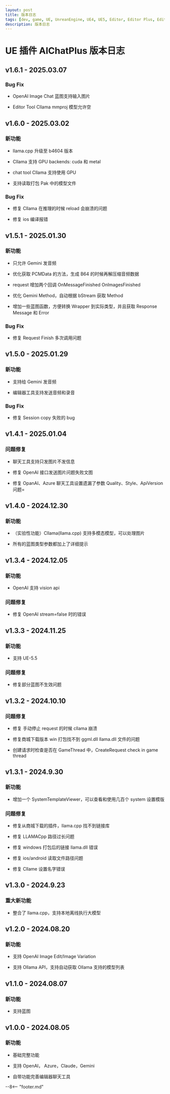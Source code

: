 ```yaml
---
layout: post
title: 版本日志
tags: [dev, game, UE, UnreanEngine, UE4, UE5, Editor, Editor Plus, Editor Plugin, AI Chat, Chatbot, Image Generation, OpenAI, Azure, Claude, Gemini, Ollama]
description: 版本日志
---
```

<meta property="og:title" content="UE 插件 AIChatPlus 版本日志" />

# UE 插件 AIChatPlus 版本日志

## v1.6.1 - 2025.03.07

### Bug Fix

* OpenAI Image Chat 蓝图支持输入图片

* Editor Tool Cllama mmproj 模型允许空

## v1.6.0 - 2025.03.02

### 新功能

* llama.cpp 升级至 b4604 版本

* Cllama 支持 GPU backends: cuda 和 metal

* chat tool Cllama 支持使用 GPU

* 支持读取打包 Pak 中的模型文件

### Bug Fix

* 修复 Cllama 在推理的时候 reload 会崩溃的问题

* 修复 ios 编译报错

## v1.5.1 - 2025.01.30

### 新功能

* 只允许 Gemini 发音频

* 优化获取 PCMData 的方法，生成 B64 的时候再解压缩音频数据

* request 增加两个回调 OnMessageFinished OnImagesFinished

* 优化 Gemini Method，自动根据 bStream 获取 Method

* 增加一些蓝图函数，方便转换 Wrapper 到实际类型，并且获取 Response Message 和 Error

### Bug Fix

* 修复 Request Finish 多次调用问题

## v1.5.0 - 2025.01.29

### 新功能

* 支持给 Gemini 发音频

* 编辑器工具支持发送音频和录音

### Bug Fix

* 修复 Session copy 失败的 bug

## v1.4.1 - 2025.01.04

### 问题修复

* 聊天工具支持只发图片不发信息

* 修复 OpenAI 接口发送图片问题失败文图

* 修复 OpanAI、Azure 聊天工具设置遗漏了参数 Quality、Style、ApiVersion 问题=

## v1.4.0 - 2024.12.30

### 新功能

* （实验性功能）Cllama(llama.cpp) 支持多模态模型，可以处理图片

* 所有的蓝图类型参数都加上了详细提示

## v1.3.4 - 2024.12.05

### 新功能

* OpenAI 支持 vision api

### 问题修复

* 修复 OpenAI stream=false 时的错误

## v1.3.3 - 2024.11.25

### 新功能

* 支持 UE-5.5

### 问题修复

* 修复部分蓝图不生效问题

## v1.3.2 - 2024.10.10

### 问题修复

* 修复 手动停止 request 的时候 cllama 崩溃

* 修复商城下载版本 win 打包找不到 ggml.dll llama.dll 文件的问题

* 创建请求时检查是否在 GameThread 中，CreateRequest check in game thread

## v1.3.1 - 2024.9.30

### 新功能

* 增加一个 SystemTemplateViewer，可以查看和使用几百个 system 设置模版

### 问题修复

* 修复从商城下载的插件，llama.cpp 找不到链接库

* 修复 LLAMACpp 路径过长问题

* 修复 windows 打包后的链接 llama.dll 错误

* 修复 ios/android 读取文件路径问题

* 修复 Cllame 设置名字错误

## v1.3.0 - 2024.9.23

### 重大新功能

* 整合了 llama.cpp，支持本地离线执行大模型

## v1.2.0 - 2024.08.20

### 新功能

* 支持 OpenAI Image Edit/Image Variation

* 支持 Ollama API，支持自动获取 Ollama 支持的模型列表

## v1.1.0 - 2024.08.07

### 新功能

* 支持蓝图

## v1.0.0 - 2024.08.05

### 新功能

* 基础完整功能

* 支持 OpenAI， Azure，Claude，Gemini

* 自带功能完善编辑器聊天工具

--8<-- "footer.md"
